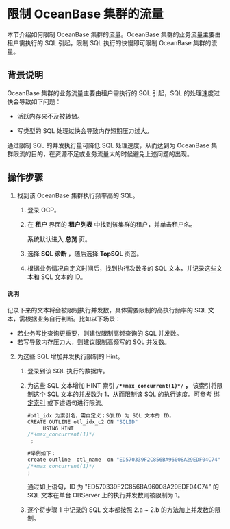限制 OceanBase 集群的流量 
=======================================

本节介绍如何限制 OceanBase 集群的流量。OceanBase 集群的业务流量主要由租户需执行的 SQL 引起，限制 SQL 执行的快慢即可限制 OceanBase 集群的流量。

背景说明 
-------------------------

OceanBase 集群的业务流量主要由租户需执行的 SQL 引起，SQL 的处理速度过快会导致如下问题：

* 活跃内存来不及被转储。

  

* 写类型的 SQL 处理过快会导致内存短期压力过大。

  




通过限制 SQL 的并发执行量可降低 SQL 处理速度，从而达到为 OceanBase 集群限流的目的，在资源不足或业务流量大的时候避免上述问题的出现。

操作步骤 
-------------------------

1. 找到该 OceanBase 集群执行频率高的 SQL。

   1. 登录 OCP。

      
   
   2. 在 **租户** 界面的 **租户列表** 中找到该集群的租户，并单击租户名。

      系统默认进入 **总览** 页。
      
   
   3. 选择 **SQL 诊断** ，随后选择 **TopSQL** 页签。

      
   
   4. 根据业务情况自定义时间后，找到执行次数多的 SQL 文本，并记录这些文本和 SQL 文本的 ID。

  <main id="notice" type='explain'>
    <h4>说明</h4>
    <p>记录下来的文本将会被限制执行并发数，具体需要限制的高执行频率的 SQL 文本，需根据业务自行判断。比如以下场景：</p>
    <ul>
    <li>若业务写比查询更重要，则建议限制高频查询的 SQL 并发数。</li>
    <li>若写导致内存压力大，则建议限制高频写的 SQL 并发数。</li>
    </ul>
  </main>

        
      

      
      
   

   

2. 为这些 SQL 增加并发执行限制的 Hint。

   1. 登录到该 SQL 执行的数据库。

      
   
   2. 为这些 SQL 文本增加 HINT 索引 **`/*+max_concurrent(1)*/`** **，** 该索引将限制这个 SQL 文本的并发数为 1，从而限制该 SQL 的执行速度。可参考 [绑定索引](https://www.oceanbase.com/docs/oceanbase-database/oceanbase-database/V3.1.2/plan-binding-1) 或下述语句进行限流。

      ```javascript
      #otl_idx 为索引名，需自定义；SQLID 为 SQL 文本的 ID。
      CREATE OUTLINE otl_idx_c2 ON "SQLID" 
           USING HINT  
      /*+max_concurrent(1)*/ 
       ;
      
      #举例如下：
      create outline  otl_name  on "ED570339F2C856BA96008A29EDF04C74" using hint  
      /*+max_concurrent(1)*/  
      ;
      ```

      

      通过如上语句，ID 为 "ED570339F2C856BA96008A29EDF04C74" 的 SQL 文本在单台 OBServer 上的执行并发数则被限制为 1。
      
   
   3. 逐个将步骤 1 中记录的 SQL 文本都按照 2.a \~ 2.b 的方法加上并发数的限制。

      
   

   



